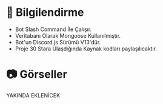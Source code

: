 # 🎄 Bilgilendirme

- Bot Slash Command İle Çalışır.
- Veritabanı Olarak Mongoose Kullanılmıştır.
- Bot'un Discord.js Sürümü V13'dür.
- Proje 30 Stara Ulaşdığında Kaynak kodları paylaşılıcaktır.

# 📷 Görseller

YAKINDA EKLENİCEK

